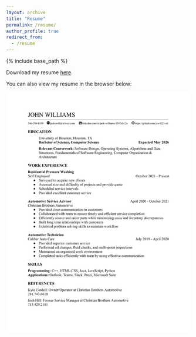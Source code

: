 ```yaml
---
layout: archive
title: "Resume"
permalink: /resume/
author_profile: true
redirect_from:
  - /resume
---
```


{% include base_path %}

Download my resume [here](/images/CURRENT-RESUME.pdf).

You can also view my resume in the browser below:

![You can also view my resume below:](/images/CURRENT-RESUME-1.png)
